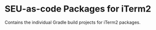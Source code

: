 # SEU-as-code Packages for iTerm2

Contains the individual Gradle build projects for iTerm2 packages.
